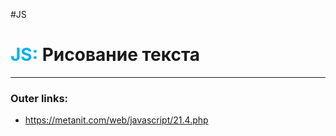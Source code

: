 #JS
# <font color="#00b0f0">JS:</font> Рисование текста
---
### Outer links:
- https://metanit.com/web/javascript/21.4.php